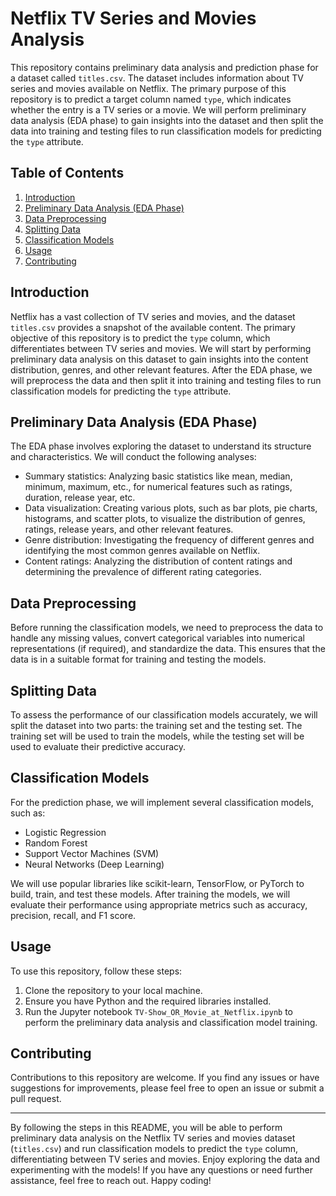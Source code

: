 # Netflix TV Series and Movies Analysis

This repository contains preliminary data analysis and prediction phase for a dataset called `titles.csv`. The dataset includes information about TV series and movies available on Netflix. The primary purpose of this repository is to predict a target column named `type`, which indicates whether the entry is a TV series or a movie. We will perform preliminary data analysis (EDA phase) to gain insights into the dataset and then split the data into training and testing files to run classification models for predicting the `type` attribute.

## Table of Contents

1. [Introduction](#introduction)
2. [Preliminary Data Analysis (EDA Phase)](#preliminary-data-analysis)
3. [Data Preprocessing](#data-preprocessing)
4. [Splitting Data](#splitting-data)
5. [Classification Models](#classification-models)
6. [Usage](#usage)
7. [Contributing](#contributing)

## Introduction

Netflix has a vast collection of TV series and movies, and the dataset `titles.csv` provides a snapshot of the available content. The primary objective of this repository is to predict the `type` column, which differentiates between TV series and movies. We will start by performing preliminary data analysis on this dataset to gain insights into the content distribution, genres, and other relevant features. After the EDA phase, we will preprocess the data and then split it into training and testing files to run classification models for predicting the `type` attribute.

## Preliminary Data Analysis (EDA Phase)

The EDA phase involves exploring the dataset to understand its structure and characteristics. We will conduct the following analyses:

- Summary statistics: Analyzing basic statistics like mean, median, minimum, maximum, etc., for numerical features such as ratings, duration, release year, etc.
- Data visualization: Creating various plots, such as bar plots, pie charts, histograms, and scatter plots, to visualize the distribution of genres, ratings, release years, and other relevant features.
- Genre distribution: Investigating the frequency of different genres and identifying the most common genres available on Netflix.
- Content ratings: Analyzing the distribution of content ratings and determining the prevalence of different rating categories.

## Data Preprocessing

Before running the classification models, we need to preprocess the data to handle any missing values, convert categorical variables into numerical representations (if required), and standardize the data. This ensures that the data is in a suitable format for training and testing the models.

## Splitting Data

To assess the performance of our classification models accurately, we will split the dataset into two parts: the training set and the testing set. The training set will be used to train the models, while the testing set will be used to evaluate their predictive accuracy.

## Classification Models

For the prediction phase, we will implement several classification models, such as:

- Logistic Regression
- Random Forest
- Support Vector Machines (SVM)
- Neural Networks (Deep Learning)

We will use popular libraries like scikit-learn, TensorFlow, or PyTorch to build, train, and test these models. After training the models, we will evaluate their performance using appropriate metrics such as accuracy, precision, recall, and F1 score.

## Usage

To use this repository, follow these steps:

1. Clone the repository to your local machine.
2. Ensure you have Python and the required libraries installed.
3. Run the Jupyter notebook `TV-Show_OR_Movie_at_Netflix.ipynb` to perform the preliminary data analysis and classification model training.

## Contributing

Contributions to this repository are welcome. If you find any issues or have suggestions for improvements, please feel free to open an issue or submit a pull request.


---
By following the steps in this README, you will be able to perform preliminary data analysis on the Netflix TV series and movies dataset (`titles.csv`) and run classification models to predict the `type` column, differentiating between TV series and movies. Enjoy exploring the data and experimenting with the models! If you have any questions or need further assistance, feel free to reach out. Happy coding!
